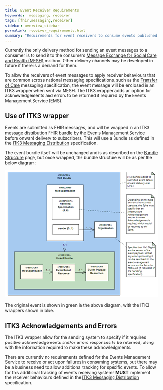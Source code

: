 ```yaml
---
title: Event Receiver Requirements
keywords:  messaging, receiver
tags: [fhir,messaging,receiver]
sidebar: overview_sidebar
permalink: receiver_requirements.html
summary: "Requirements for event receivers to consume events published by the EMS"
---
```


Currently the only delivery method for sending an event messages to a consumer is to send it to the consumers [Message Exchange for Social Care and Health (MESH)](https://digital.nhs.uk/message-exchange-social-care-health) mailbox. Other delivery channels may be developed in future if there is a demand for them.

To allow the receivers of event messages to apply receiver behaviours that are common across national messaging specifications, such as the [Transfer of Care](https://developer.nhs.uk/transfer-care-specification-versions) messaging specification, the event message will be enclosed in an ITK3 wrapper when sent via MESH. The ITK3 wrapper adds an option for acknowledgements and errors to be returned if required by the Events Management Service (EMS).

## Use of ITK3 wrapper ##

Events are submitted as FHIR messages, and will be wrapped in an ITK3 message distribution FHIR bundle by the Events Management Service before onward delivery to subscribers. This will use a Bundle as defined in the [ITK3 Messaging Distribution](https://developer.nhs.uk/apis/itk3messagedistribution) specification.

The event bundle itself will be unchanged and is as described on the [Bundle Structure](explore_bundle_structure.html) page, but once wrapped, the bundle structure will be as per the below diagram:

![ITK3 wrapped event bundle](images/receiver/ITK3WrappedEvent.gif)

The original event is shown in green in the above diagram, with the ITK3 wrappers shown in blue.

## ITK3 Acknowledgements and Errors ##

The ITK3 wrapper allow for the sending system to specify if it requires positive acknowledgements and/or errors responses to be returned, along with the information required to make these acknowledgments.

There are currently no requirements defined for the Events Management Service to receive or act upon failures in consuming systems, but there may be a business need to allow additional tracking for specific events. To allow for this additional tracking of events receiving systems **MUST** implement the receiver behaviours defined in the [ITK3 Messaging Distribution](https://developer.nhs.uk/apis/itk3messagedistribution) specification.
